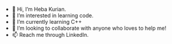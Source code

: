 - 👋 Hi, I’m Heba Kurian.
- 👀 I’m interested in learning code.
- 🌱 I’m currently learning C++
- 💞️ I’m looking to collaborate with anyone who loves to help me!
- 📫 Reach me through LinkedIn.

<!---
coderglitch6/coderglitch6 is a ✨ special ✨ repository because its `README.md` (this file) appears on your GitHub profile.
You can click the Preview link to take a look at your changes.
--->
